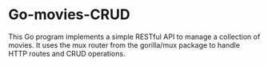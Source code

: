 # Go-movies-CRUD
This Go program implements a simple RESTful API to manage a collection of movies. It uses the mux router from the gorilla/mux package to handle HTTP routes and CRUD operations.
